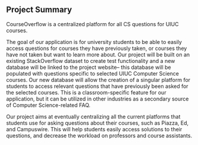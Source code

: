 ## Project Summary

CourseOverflow is a centralized platform for all CS questions for UIUC courses. 

The goal of our application is for university students to be able to easily access questions for courses they have previously taken, or courses they have not taken but want to learn more about. Our project will be built on an existing StackOverflow dataset to create test functionality and a new database will be linked to the project website– this database will be populated with questions specific to selected UIUC Computer Science courses. Our new database will allow the creation of a singular platform for students to access relevant questions that have previously been asked for the selected courses. This is a classroom-specific feature for our application, but it can be utilized in other industries as a secondary source of Computer Science-related FAQ.


Our project aims at eventually centralizing all the current platforms that students use for asking questions about their courses, such as Piazza, Ed, and Campuswire. This will help students easily access solutions to their questions, and decrease the workload on professors and course assistants. 

